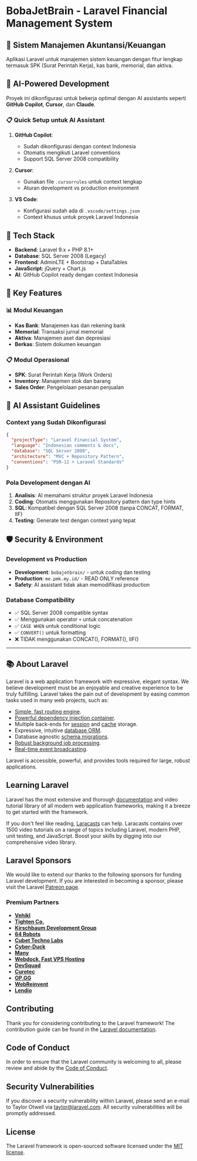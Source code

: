 # BobaJetBrain - Laravel Financial Management System

## 🏢 Sistem Manajemen Akuntansi/Keuangan

Aplikasi Laravel untuk manajemen sistem keuangan dengan fitur lengkap termasuk SPK (Surat Perintah Kerja), kas bank, memorial, dan aktiva.

## 🤖 AI-Powered Development

Proyek ini dikonfigurasi untuk bekerja optimal dengan AI assistants seperti **GitHub Copilot**, **Cursor**, dan **Claude**. 

### 📋 Quick Setup untuk AI Assistant

1. **GitHub Copilot**: 
   - Sudah dikonfigurasi dengan context Indonesia
   - Otomatis mengikuti Laravel conventions
   - Support SQL Server 2008 compatibility

2. **Cursor**: 
   - Gunakan file `.cursorrules` untuk context lengkap
   - Aturan development vs production environment

3. **VS Code**: 
   - Konfigurasi sudah ada di `.vscode/settings.json`
   - Context khusus untuk proyek Laravel Indonesia

## 🔧 Tech Stack

- **Backend**: Laravel 9.x + PHP 8.1+
- **Database**: SQL Server 2008 (Legacy)
- **Frontend**: AdminLTE + Bootstrap + DataTables
- **JavaScript**: jQuery + Chart.js
- **AI**: GitHub Copilot ready dengan context Indonesia

## 🚀 Key Features

### 📊 Modul Keuangan
- **Kas Bank**: Manajemen kas dan rekening bank
- **Memorial**: Transaksi jurnal memorial  
- **Aktiva**: Manajemen aset dan depresiasi
- **Berkas**: Sistem dokumen keuangan

### 📋 Modul Operasional  
- **SPK**: Surat Perintah Kerja (Work Orders)
- **Inventory**: Manajemen stok dan barang
- **Sales Order**: Pengelolaan pesanan penjualan

## 🎯 AI Assistant Guidelines

### Context yang Sudah Dikonfigurasi
```json
{
  "projectType": "Laravel Financial System",
  "language": "Indonesian comments & docs",
  "database": "SQL Server 2008",
  "architecture": "MVC + Repository Pattern",
  "conventions": "PSR-12 + Laravel Standards"
}
```

### Pola Development dengan AI
1. **Analisis**: AI memahami struktur proyek Laravel Indonesia
2. **Coding**: Otomatis menggunakan Repository pattern dan type hints
3. **SQL**: Kompatibel dengan SQL Server 2008 (tanpa CONCAT, FORMAT, IIF)
4. **Testing**: Generate test dengan context yang tepat

## 🛡️ Security & Environment

### Development vs Production
- **Development**: `bobajetbrain/` - untuk coding dan testing
- **Production**: `me.pmk.my.id/` - READ ONLY reference
- **Safety**: AI assistant tidak akan memodifikasi production

### Database Compatibility
- ✅ SQL Server 2008 compatible syntax
- ✅ Menggunakan operator `+` untuk concatenation  
- ✅ `CASE WHEN` untuk conditional logic
- ✅ `CONVERT()` untuk formatting
- ❌ TIDAK menggunakan CONCAT(), FORMAT(), IIF()

---

## 📚 About Laravel

Laravel is a web application framework with expressive, elegant syntax. We believe development must be an enjoyable and creative experience to be truly fulfilling. Laravel takes the pain out of development by easing common tasks used in many web projects, such as:

- [Simple, fast routing engine](https://laravel.com/docs/routing).
- [Powerful dependency injection container](https://laravel.com/docs/container).
- Multiple back-ends for [session](https://laravel.com/docs/session) and [cache](https://laravel.com/docs/cache) storage.
- Expressive, intuitive [database ORM](https://laravel.com/docs/eloquent).
- Database agnostic [schema migrations](https://laravel.com/docs/migrations).
- [Robust background job processing](https://laravel.com/docs/queues).
- [Real-time event broadcasting](https://laravel.com/docs/broadcasting).

Laravel is accessible, powerful, and provides tools required for large, robust applications.

## Learning Laravel

Laravel has the most extensive and thorough [documentation](https://laravel.com/docs) and video tutorial library of all modern web application frameworks, making it a breeze to get started with the framework.

If you don't feel like reading, [Laracasts](https://laracasts.com) can help. Laracasts contains over 1500 video tutorials on a range of topics including Laravel, modern PHP, unit testing, and JavaScript. Boost your skills by digging into our comprehensive video library.

## Laravel Sponsors

We would like to extend our thanks to the following sponsors for funding Laravel development. If you are interested in becoming a sponsor, please visit the Laravel [Patreon page](https://patreon.com/taylorotwell).

### Premium Partners

- **[Vehikl](https://vehikl.com/)**
- **[Tighten Co.](https://tighten.co)**
- **[Kirschbaum Development Group](https://kirschbaumdevelopment.com)**
- **[64 Robots](https://64robots.com)**
- **[Cubet Techno Labs](https://cubettech.com)**
- **[Cyber-Duck](https://cyber-duck.co.uk)**
- **[Many](https://www.many.co.uk)**
- **[Webdock, Fast VPS Hosting](https://www.webdock.io/en)**
- **[DevSquad](https://devsquad.com)**
- **[Curotec](https://www.curotec.com/services/technologies/laravel/)**
- **[OP.GG](https://op.gg)**
- **[WebReinvent](https://webreinvent.com/?utm_source=laravel&utm_medium=github&utm_campaign=patreon-sponsors)**
- **[Lendio](https://lendio.com)**

## Contributing

Thank you for considering contributing to the Laravel framework! The contribution guide can be found in the [Laravel documentation](https://laravel.com/docs/contributions).

## Code of Conduct

In order to ensure that the Laravel community is welcoming to all, please review and abide by the [Code of Conduct](https://laravel.com/docs/contributions#code-of-conduct).

## Security Vulnerabilities

If you discover a security vulnerability within Laravel, please send an e-mail to Taylor Otwell via [taylor@laravel.com](mailto:taylor@laravel.com). All security vulnerabilities will be promptly addressed.

## License

The Laravel framework is open-sourced software licensed under the [MIT license](https://opensource.org/licenses/MIT).
